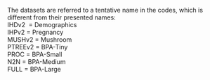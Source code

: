 The datasets are referred to a tentative name in the codes, which is different from their presented names:\
IHDv2   &nbsp;=   Demographics\
IHPv2   =   Pregnancy\
MUSHv2  =   Mushroom\
PTREEv2 =   BPA-Tiny\
PROC    =   BPA-Small\
N2N     =   BPA-Medium\
FULL    =   BPA-Large
